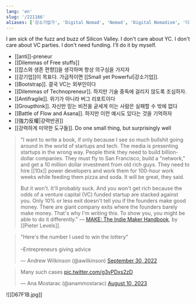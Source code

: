 ```yaml
---
lang: 'en'
slug: '/221166'
aliases: ['강소기업가', 'Digital Nomad', 'Nomad', 'Digital Nomadism', '디지털 노마드', '노마드', '디지털노마드']
---
```


I am sick of the fuzz and buzz of Silicon Valley. I don't care about YC. I don't care about VC parties. I don't need funding. I'll do it by myself.

- [[anti]]-preneur
- [[Dilemmas of Free stuffs]]
- [[잡스와 생존 편향]]을 생각하며 항상 의구심을 가지자
- [[강기업]]이 목표다. 가급적이면 [[Small yet Powerful|강소기업]].
- [[Bootstrap]]. 결국 VC는 외부인이다
- [[Dilemmas of Technopreneur]]. 하지만 기술 중독에 걸리지 않도록 조심하자.
- [[Antifragile]]. 위기가 아니라 버그 리포트이다
- [[Groupthink]]. 자신만 믿는 비전을 굳세게 미는 사람은 실패할 수 밖에 없다
- [[Battle of Flow and Asana]]. 하지만 이런 예시도 있다는 것을 기억하자
- [[強力反權|강력반권]]
- [[강력하게 미약한 도구들]]. Do one small thing, but surprisingly well

> "I want to write a book, if only because I see so much bullshit going around in the world of startups and tech. The media is presenting startups in the wrong way. People think they need to build billion-dollar companies. They must fly to San Francisco, build a "network," and get a 10 million dollar investment from old rich guys. They need to hire [[10x]] power developers and work them for 100-hour work weeks while feeding them pizza and soda. It will be great, they said.
>
> But it won't. It'll probably suck. And you won't get rich because the odds of a venture capital (VC) funded startup are stacked against you. Only 10% or less exit doesn't tell you if the founders make good money. There are giant company exits where the founders barely make money. That's why I'm writing this. To show you, you might be able to do it differently." — [MAKE: The Indie Maker Handbook](https://readmake.com/), by [[Pieter Levels]].

<blockquote class="twitter-tweet">
<p lang="en" dir="ltr">
&quot;Here&#39;s the number I used to win the lottery&quot;<br/><br/>–Entrepreneurs giving advice
</p>
&mdash; Andrew Wilkinson (@awilkinson) <a href="https://twitter.com/awilkinson/status/1575941514567774208?ref_src=twsrc%5Etfw">September 30, 2022</a>
</blockquote>

<blockquote class="twitter-tweet">
<p lang="en" dir="ltr">
Many such cases <a href="https://t.co/g3vPDxs2zD">pic.twitter.com/g3vPDxs2zD</a>
</p>
&mdash; Ana Mostarac (@anammostarac) <a href="https://twitter.com/anammostarac/status/1689441196815642624?ref_src=twsrc%5Etfw">August 10, 2023</a>
</blockquote>

![[D67F1B.jpg]]
